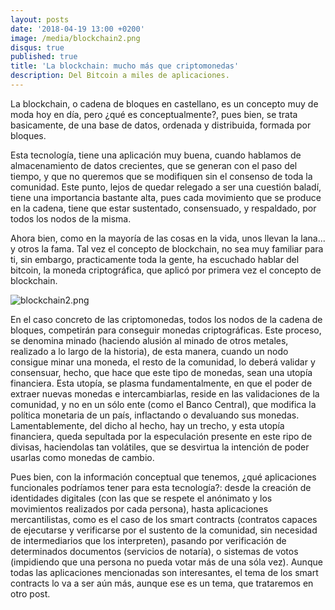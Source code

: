```yaml
---
layout: posts
date: '2018-04-19 13:00 +0200'
image: /media/blockchain2.png
disqus: true
published: true
title: 'La blockchain: mucho más que criptomonedas'
description: Del Bitcoin a miles de aplicaciones.
---
```

La blockchain, o cadena de bloques en castellano, es un concepto muy de moda hoy en día, pero ¿qué es conceptualmente?, pues bien, se trata basicamente, de una base de datos, ordenada y distribuida, formada por bloques.

Esta tecnología, tiene una aplicación muy buena, cuando hablamos de almacenamiento de datos crecientes, que se generan con el paso del tiempo, y que no queremos que se modifiquen sin el consenso de toda la comunidad. Este punto, lejos de quedar relegado a ser una cuestión baladí, tiene una importancia bastante alta, pues cada movimiento que se produce en la cadena, tiene que estar sustentado, consensuado, y respaldado, por todos los nodos de la misma.

Ahora bien, como en la mayoría de las cosas en la vida, unos llevan la lana... y otros la fama. Tal vez el concepto de blockchain, no sea muy familiar para ti, sin embargo, practicamente toda la gente, ha escuchado hablar del bitcoin, la moneda criptográfica, que aplicó por primera vez el concepto de blockchain.

![blockchain2.png]({{site.baseurl}}/media/blockchain2.png)

En el caso concreto de las criptomonedas, todos los nodos de la cadena de bloques, competirán para conseguir monedas criptográficas. Este proceso, se denomina minado (haciendo alusión al minado de otros metales, realizado a lo largo de la historia), de esta manera, cuando un nodo consigue minar una moneda, el resto de la comunidad, lo deberá validar y consensuar, hecho, que hace que este tipo de monedas, sean una utopía financiera. Esta utopía, se plasma fundamentalmente, en que el poder de extraer nuevas monedas e intercambiarlas, reside en las validaciones de la comunidad, y no en un sólo ente (como el Banco Central), que modifica la política monetaria de un país, inflactando o devaluando sus monedas. Lamentablemente, del dicho al hecho, hay un trecho, y esta utopía financiera, queda sepultada por la especulación presente en este ripo de divisas, haciendolas tan volátiles, que se desvirtua la intención de poder usarlas como monedas de cambio.

Pues bien, con la información conceptual que tenemos, ¿qué aplicaciones funcionales podríamos tener para esta tecnología?: desde la creación de identidades digitales (con las que se respete el anónimato y los movimientos realizados por cada persona), hasta aplicaciones mercantilistas, como es el caso de los smart contracts (contratos capaces de ejecutarse y verificarse por el sustento de la comunidad, sin necesidad de intermediarios que los interpreten), pasando por verificación de determinados documentos (servicios de notaría), o sistemas de votos (impidiendo que una persona no pueda votar más de una sóla vez). Aunque todas las aplicaciones mencionadas son interesantes, el tema de los smart contracts lo va a ser aún más, aunque ese es un tema, que trataremos en otro post.
